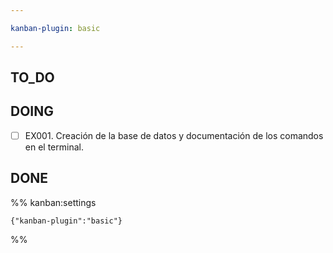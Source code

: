 ```yaml
---

kanban-plugin: basic

---
```


## TO_DO



## DOING

- [ ] EX001. Creación de la base de datos y documentación de los comandos en el terminal.


## DONE





%% kanban:settings
```
{"kanban-plugin":"basic"}
```
%%